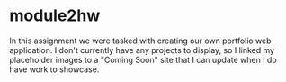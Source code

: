 # module2hw

In this assignment we were tasked with creating our own portfolio web application. I don't currently have any projects to display, so I linked my placeholder images to a "Coming Soon" site that I can update when I do have work to showcase.
